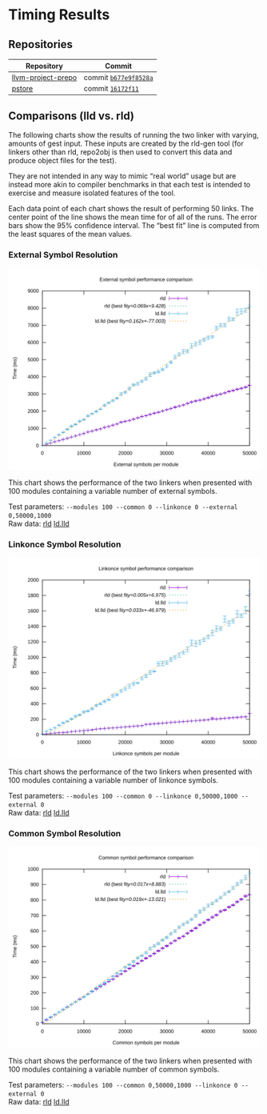 # Timing Results

## Repositories

| Repository | Commit |
| --- | --- |
| [llvm-project-prepo](http://github.com/SNSystems/llvm-project-prepo) | commit [`b677e9f8528a`](https://github.com/SNSystems/llvm-project-prepo/commit/b677e9f8528a6fa667632e0f5576349b1b5eb83a) |
| [pstore](http://github.com/SNSystems/pstore) | commit [`16172f11`](https://github.com/SNSystems/pstore/commit/16172f11a528e446e34e7282ed5b457e7bcd48ef) |

## Comparisons (lld vs. rld)

The following charts show the results of running the two linker with varying, amounts of gest input. These inputs are created by the rld-gen tool (for linkers other than rld, repo2obj is then used to convert this data and produce object files for the test).

They are not intended in any way to mimic “real world” usage but are instead more akin to compiler benchmarks in that each test is intended to exercise and measure isolated features of the tool.

Each data point of each chart shows the result of performing 50 links. The center point of the line shows the mean time for of all of the runs. The error bars show the 95% confidence interval. The “best fit” line is computed from the least squares of the mean values.

### External Symbol Resolution

![lld vs. rld (external symbol resolution)](./external.svg)

This chart shows the performance of the two linkers when presented with 100 modules containing a variable number of external symbols.

Test parameters: `--modules 100 --common 0 --linkonce 0 --external 0,50000,1000`<br>
Raw data: [rld](./external.rld.csv) [ld.lld](./external.ld.lld.csv)

### Linkonce Symbol Resolution

![lld vs. rld (linkonce symbol resolution)](./linkonce.svg)

This chart shows the performance of the two linkers when presented with 100 modules containing a variable number of linkonce symbols.

Test parameters: `--modules 100 --common 0 --linkonce 0,50000,1000 --external 0`<br>
Raw data: [rld](./linkonce.rld.csv) [ld.lld](./linkonce.ld.lld.csv)

### Common Symbol Resolution

![lld vs. rld (common symbol resolution)](./common.svg)

This chart shows the performance of the two linkers when presented with 100 modules containing a variable number of common symbols.

Test parameters: `--modules 100 --common 0,50000,1000 --linkonce 0 --external 0`<br>
Raw data: [rld](./common.rld.csv) [ld.lld](./common.ld.lld.csv)
